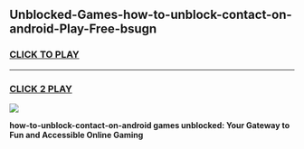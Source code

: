 
## Unblocked-Games-how-to-unblock-contact-on-android-Play-Free-bsugn
<h3>
<a href="https://premium76.site?title=how-to-unblock-contact-on-android&ref=10A">CLICK TO PLAY</a></h3>
<hr>

<h3>
<a href="https://premium76.site?title=how-to-unblock-contact-on-android&ref=10A">CLICK 2 PLAY</a>
  
</h3>

<a href="https://premium76.site?title=how-to-unblock-contact-on-android&ref=10A"><img src="https://clearcache.store/games.png"></a>


**how-to-unblock-contact-on-android games unblocked: Your Gateway to Fun and Accessible Online Gaming**
